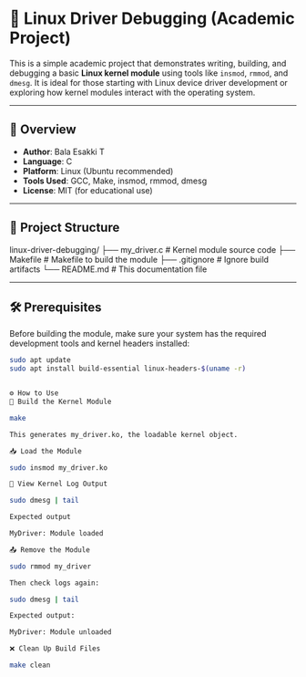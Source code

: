 # 🧠 Linux Driver Debugging (Academic Project)

This is a simple academic project that demonstrates writing, building, and debugging a basic **Linux kernel module** using tools like `insmod`, `rmmod`, and `dmesg`. It is ideal for those starting with Linux device driver development or exploring how kernel modules interact with the operating system.

---

## 📘 Overview

- **Author**: Bala Esakki T  
- **Language**: C  
- **Platform**: Linux (Ubuntu recommended)  
- **Tools Used**: GCC, Make, insmod, rmmod, dmesg  
- **License**: MIT (for educational use)

---

## 📁 Project Structure

linux-driver-debugging/
├── my_driver.c # Kernel module source code
├── Makefile # Makefile to build the module
├── .gitignore # Ignore build artifacts
└── README.md # This documentation file


---

## 🛠️ Prerequisites

Before building the module, make sure your system has the required development tools and kernel headers installed:

```bash
sudo apt update
sudo apt install build-essential linux-headers-$(uname -r)


⚙️ How to Use
🔧 Build the Kernel Module

make

This generates my_driver.ko, the loadable kernel object.

📥 Load the Module

sudo insmod my_driver.ko

🧾 View Kernel Log Output

sudo dmesg | tail

Expected output

MyDriver: Module loaded

📤 Remove the Module

sudo rmmod my_driver

Then check logs again:

sudo dmesg | tail

Expected output:

MyDriver: Module unloaded

❌ Clean Up Build Files

make clean


